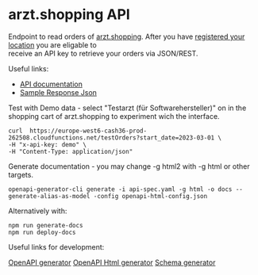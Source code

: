 # arzt.shopping API

Endpoint to read orders of [arzt.shopping](https://hausarzt.shopping/pages/einefueralle).
After you have [registered your location](https://docs.google.com/forms/d/e/1FAIpQLSe__jbfojNWyTDObs5MVVO23xlcmz-eqppRrHuclCTbgpCghg/viewform) you are eligable to  
receive an API key to retrieve your orders via JSON/REST.

Useful links:

* [API documentation](https://element36-io.github.io/arzt.shopping-api/)
* [Sample Response Json](sample-output.json)

Test with Demo data - select "Testarzt (für Softwarehersteller)" on in the
shopping cart of arzt.shopping to experiment wich the interface.

```shell
curl  https://europe-west6-cash36-prod-262508.cloudfunctions.net/testOrders?start_date=2023-03-01 \
-H "x-api-key: demo" \
-H "Content-Type: application/json"
```

Generate documentation - you may change -g html2 with -g html or other targets. 

```shell
openapi-generator-cli generate -i api-spec.yaml -g html -o docs --generate-alias-as-model -config openapi-html-config.json
```

Alternatively with:

```shell
npm run generate-docs
npm run deploy-docs
```

Useful links for development:

[OpenAPI generator](https://openapi-generator.tech/docs/usage/#examples)
[OpenAPI Html generator](https://openapi-generator.tech/docs/generators/html)
[Schema generator](https://roger13.github.io/SwagDefGen/)
